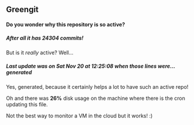 ## Greengit

#### Do you wonder why this repository is so active?

##### After all it has 24304 commits!

But is it *really* active? Well...

##### Last update was on Sat Nov 20 at 12:25:08 when those lines were... generated

Yes, generated, because it certainly helps a lot to have such an active repo!

Oh and there was **26%** disk usage on the machine
where there is the cron updating this file.

Not the best way to monitor a VM in the cloud but it works! :)
